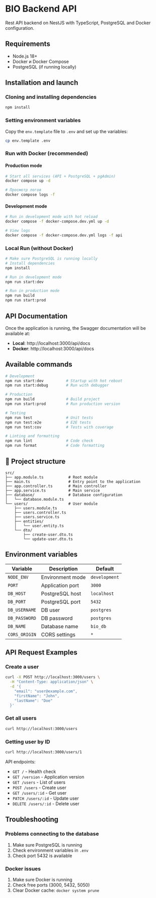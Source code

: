 # BIO Backend API

Rest API backend on NestJS with TypeScript, PostgreSQL and Docker configuration.

## Requirements

- Node.js 18+
- Docker и Docker Compose
- PostgreSQL (if running locally)

## Installation and launch

### Cloning and installing dependencies

```bash
npm install
```

### Setting environment variables

Copy the `env.template` file to `.env` and set up the variables:

```bash
cp env.template .env
```

### Run with Docker (recommended)

#### Production mode
```bash
# Start all services (API + PostgreSQL + pgAdmin)
docker compose up -d

# Просмотр логов
docker compose logs -f
```

#### Development mode
```bash
# Run in development mode with hot reload
docker compose -f docker-compose.dev.yml up -d

# View logs
docker compose -f docker-compose.dev.yml logs -f api
```

### Local Run (without Docker)

```bash
# Make sure PostgreSQL is running locally
# Install dependencies
npm install

# Run in development mode
npm run start:dev

# Run in production mode
npm run build
npm run start:prod
```

## API Documentation

Once the application is running, the Swagger documentation will be available at:
- **Local**: http://localhost:3000/api/docs
- **Docker**: http://localhost:3000/api/docs

## Available commands

```bash
# Development
npm run start:dev          # Startup with hot reboot
npm run start:debug        # Run with debugger

# Production
npm run build              # Build project
npm run start:prod         # Run production version

# Testing
npm run test               # Unit tests
npm run test:e2e           # E2E tests
npm run test:cov           # Tests with coverage

# Linting and formatting
npm run lint               # Code check
npm run format             # Code formatting
```

## 📁 Project structure

```
src/
├── app.module.ts           # Root module
├── main.ts                 # Entry point to the application
├── app.controller.ts       # Main controller
├── app.service.ts          # Main service
├── database/               # Database configuration
│   └── database.module.ts
└── users/                  # User module
    ├── users.module.ts
    ├── users.controller.ts
    ├── users.service.ts
    ├── entities/
    │   └── user.entity.ts
    └── dto/
        ├── create-user.dto.ts
        └── update-user.dto.ts
```

## Environment variables

| Variable | Description | Default |
|------------|-----------|--------------|
| `NODE_ENV` | Environment mode | `development` |
| `PORT` | Application port | `3000` |
| `DB_HOST` | PostgreSQL host | `localhost` |
| `DB_PORT` | PostgreSQL port | `5432` |
| `DB_USERNAME` | DB user | `postgres` |
| `DB_PASSWORD` | DB password | `postgres` |
| `DB_NAME` | Database name | `bio_db` |
| `CORS_ORIGIN` | CORS settings | `*` |

## API Request Examples

### Create a user
```bash
curl -X POST http://localhost:3000/users \
  -H "Content-Type: application/json" \
  -d '{
    "email": "user@example.com",
    "firstName": "John",
    "lastName": "Doe"
  }'
```

### Get all users
```bash
curl http://localhost:3000/users
```

### Getting user by ID
```bash
curl http://localhost:3000/users/1
```

API endpoints:
- `GET /` - Health check
- `GET /version` - Application version
- `GET /users` - List of users
- `POST /users` - Create user
- `GET /users/:id` - Get user
- `PATCH /users/:id` - Update user
- `DELETE /users/:id` - Delete user

## Troubleshooting

### Problems connecting to the database
1. Make sure PostgreSQL is running
2. Check environment variables in `.env`
3. Check port 5432 is available

### Docker issues
1. Make sure Docker is running
2. Check free ports (3000, 5432, 5050)
3. Clear Docker cache: `docker system prune`